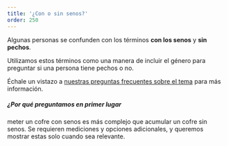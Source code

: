 ```yaml
---
title: '¿Con o sin senos?'
order: 250
---
```


Algunas personas se confunden con los términos **con los senos** y **sin pechos**.

Utilizamos estos términos como una manera de incluir el género para preguntar si una persona tiene pechos o no.

<Tip>

Échale un vistazo a [nuestras preguntas frecuentes sobre el tema](/docs/faq/mamass/) para más información.

</Tip>

<Note>

##### ¿Por qué preguntamos en primer lugar

meter un cofre con senos es más complejo que acumular un cofre sin senos. 
Se requieren mediciones y opciones adicionales, y queremos mostrar estas
solo cuando sea relevante.

</Note>
